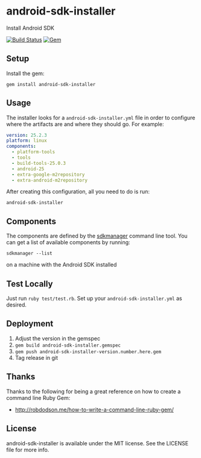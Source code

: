 # android-sdk-installer
Install Android SDK

[![Build Status](https://travis-ci.org/Commit451/android-sdk-installer.svg?branch=master)](https://travis-ci.org/Commit451/android-sdk-installer)
[![Gem](https://img.shields.io/gem/v/android-sdk-installer.svg)](https://rubygems.org/gems/android-sdk-installer)

## Setup
Install the gem:
```
gem install android-sdk-installer
```

## Usage
The installer looks for a `android-sdk-installer.yml` file in order to configure where the artifacts are and where they should go.
For example:
```yml
version: 25.2.3
platform: linux
components:
  - platform-tools
  - tools
  - build-tools-25.0.3
  - android-25
  - extra-google-m2repository
  - extra-android-m2repository

```
After creating this configuration, all you need to do is run:
```shell
android-sdk-installer
```
## Components
The components are defined by the [sdkmanager](https://developer.android.com/studio/command-line/sdkmanager.html) command line tool. You can get a list of available components by running:
```shell
sdkmanager --list
```
on a machine with the Android SDK installed
## Test Locally
Just run `ruby test/test.rb`. Set up your `android-sdk-installer.yml` as desired.

## Deployment
1. Adjust the version in the gemspec
2. `gem build android-sdk-installer.gemspec`
3. `gem push android-sdk-installer-version.number.here.gem`
4. Tag release in git

## Thanks
Thanks to the following for being a great reference on how to create a command line Ruby Gem:
  - http://robdodson.me/how-to-write-a-command-line-ruby-gem/

## License

android-sdk-installer is available under the MIT license. See the LICENSE file for more info.
